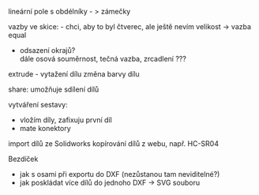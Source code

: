lineární pole s obdélníky - > zámečky 
  
 vazby ve skice: - chci, aby to byl čtverec, ale ještě nevím velikost -> vazba equal
+ odsazení okrajů?  
dále osová souměrnost, tečná vazba, zrcadlení ??? 

extrude - vytažení dílu
změna barvy dílu

 share: umožňuje sdílení dílů
 
 vytváření sestavy: 
 - vložím díly, zafixuju první díl 
 - mate konektory 
 
 
 import dílů ze Solidworks 
 kopírování dílů z webu, např. HC-SR04
 
 Bezdíček 
 - jak s osami při exportu do DXF (nezůstanou tam neviditelné?) 
 - jak poskládat více dílů do jednoho DXF -> SVG souboru 
 
 

 
 